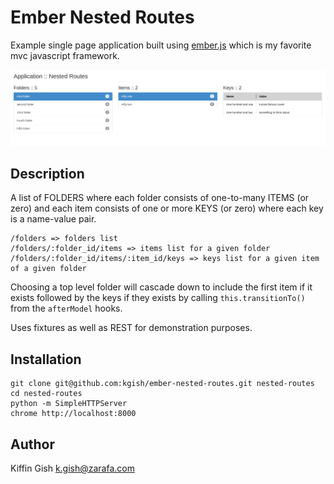 # Ember Nested Routes

Example single page application built using [ember.js](http://www.emberjs.com) which is my favorite mvc javascript framework.

![](images/screenshot.png?raw=true)

## Description

A list of FOLDERS where each folder consists of one-to-many ITEMS (or zero) and each item consists of one or more KEYS (or zero) where each key is a name-value pair.

    /folders => folders list
    /folders/:folder_id/items => items list for a given folder
    /folders/:folder_id/items/:item_id/keys => keys list for a given item of a given folder

Choosing a top level folder will cascade down to include the first item if it exists followed by the keys if they exists by calling `this.transitionTo()` from the `afterModel` hooks.

Uses fixtures as well as REST for demonstration purposes.

## Installation

    git clone git@github.com:kgish/ember-nested-routes.git nested-routes
    cd nested-routes
    python -m SimpleHTTPServer
    chrome http://localhost:8000

## Author

Kiffin Gish <k.gish@zarafa.com>
